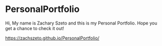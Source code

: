 # PersonalPortfolio
Hi, My name is Zachary Szeto and this is my Personal Portfolio. Hope you get a chance to check it out!

https://zachszeto.github.io/PersonalPortfolio/
